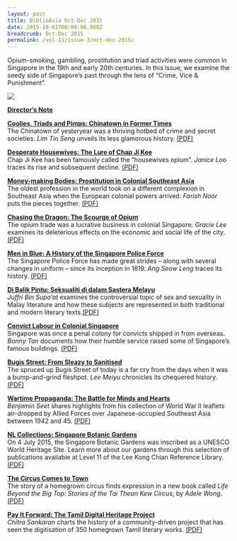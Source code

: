 ```yaml
---
layout: post
title: BiblioAsia Oct-Dec 2015
date: 2015-10-01T00:00:00.000Z
breadcrumb: Oct-Dec 2015
permalink: /vol-11/issue-3/oct-dec-2015/
---
```

Opium-smoking, gambling, prostitution and triad activities were common in Singapore in the 19th and early 20th centuries. In this issue, we examine the seedy side of Singapore’s past through the lens of “Crime, Vice & Punishment”.

<img src="/images/Vol-11-issue-3/Vol11_Iss3.jpg">

**[Director’s Note](/vol-11/issue-3/oct-dec-2015/director-note)**

**[Coolies, Triads and Pimps: Chinatown in Former Times](/vol-11/issue-3/oct-dec-2015/coolies)**<br>The Chinatown of yesteryear was a thriving hotbed of crime and secret societies. *Lim Tin Seng* unveils its less glamorous history. [(PDF)](/files/pdf/vol-11/issue-3/v11-issue3_Coolies-Pimps.pdf)

**[Desperate Housewives: The Lure of Chap Ji Kee](/vol-11/issue-3/oct-dec-2015/housewives)**<br>Chap Ji Kee has been famously called the “housewives opium”. *Janice Loo* traces its rise and subsequent decline. [(PDF)](/files/pdf/vol-11/issue-3/v11-issue3_Desperate-Housewives.pdf)

**[Money-making Bodies: Prostitution in Colonial Southeast Asia](/vol-11/issue-3/oct-dec-2015/bodies)**<br>The oldest profession in the world took on a different complexion in Southeast Asia when the European colonial powers arrived. *Farish Noor* puts the pieces together. [(PDF)](/files/pdf/vol-11/issue-3/v11-issue3_Money-Bodies.pdf)

**[Chasing the Dragon: The Scourge of Opium](/vol-11/issue-3/oct-dec-2015/dragon)**<br>The opium trade was a lucrative business in colonial Singapore. *Gracie Lee* examines its deleterious effects on the economic and social life of the city. [(PDF)](/files/pdf/vol-11/issue-3/v11-issue3_ChasingDragon.pdf)

**[Men in Blue: A History of the Singapore Police Force](/vol-11/issue-3/oct-dec-2015/blue)**<br>The Singapore Police Force has made great strides – along with several changes in uniform – since its inception in 1819. *Ang Seow Leng* traces its history. [(PDF)](/files/pdf/vol-11/issue-3/v11-issues3_MenBlue.pdf)

**[Di Balik Pintu: Seksualiti di dalam Sastera Melayu](/vol-11/issue-3/oct-dec-2015/pintu)**<br>*Juffri Bin Supa’at* examines the controversial topic of sex and sexuality in Malay literature and how these subjects are represented in both traditional and modern literary texts.[(PDF)](/files/pdf/vol-11/issue-3/v11-issue3_Balik-Pintu.pdf)

**[Convict Labour in Colonial Singapore](/vol-11/issue-3/oct-dec-2015/convict)**<br>Singapore was once a penal colony for convicts shipped in from overseas. *Bonny Tan* documents how their humble service raised some of Singapore’s famous buildings. [(PDF)](/files/pdf/vol-11/issue-3/v11-issue3_ConvictLabour.pdf)

**[Bugis Street: From Sleazy to Sanitised](/vol-11/issue-3/oct-dec-2015/bugis)**<br>The spruced up Bugis Street of today is a far cry from the days when it was a bump-and-grind fleshpot. *Lee Meiyu* chronicles its chequered history. [(PDF)](/files/pdf/vol-11/issue-3/v11-issue3_BugisStreet.pdf)

**[Wartime Propaganda: The Battle for Minds and Hearts](/vol-11/issue-3/oct-dec-2015/wartime)**<br>*Benjamin Seet* shares highlights from his collection of World War II leaflets air-dropped by Allied Forces over Japanese-occupied Southeast Asia between 1942 and 45. [(PDF)](/files/pdf/vol-11/issue-3/v11-issue3_Wartime-Propaganda.pdf)

**[NL Collections: Singapore Botanic Gardens](/vol-11/issue-3/oct-dec-2015/sbg)**<br>On 4 July 2015, the Singapore Botanic Gardens was inscribed as a UNESCO World Heritage Site. Learn more about our gardens through this selection of publications available at Level 11 of the Lee Kong Chian Reference Library. [(PDF)](/files/pdf/vol-11/issue-3/v11-issue3_Botanic-Gardens.pdf)

**[The Circus Comes to Town](/vol-11/issue-3/oct-dec-2015/circus)**<br>The story of a homegrown circus finds expression in a new book called *Life Beyond the Big Top: Stories of the Tai Thean Kew Circus*, by *Adele Wong*. [(PDF)](/files/pdf/vol-11/issue-3/v11-issue3_CircusTown.pdf)

**[Pay It Forward: The Tamil Digital Heritage Project](/vol-11/issue-3/oct-dec-2015/payitforward)**<br>
*Chitra Sankaran* charts the history of a community-driven project that has seen the digitisation of 350 homegrown Tamil literary works. [(PDF)](/files/pdf/vol-11/issue-3/v11-issue3_Pay-Forward.pdf)